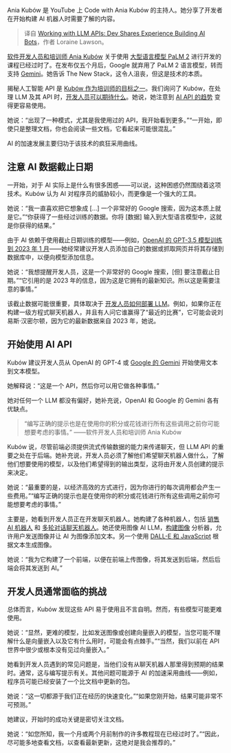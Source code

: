 
<!--
title: 与LLM API合作：开发人员分享构建AI机器人的经验
cover: https://cdn.thenewstack.io/media/2024/06/172f6adc-ania-kubow-trains-developers-about-ai-bots.jpg
-->

Ania Kubów 是 YouTube 上 Code with Ania Kubów 的主持人。她分享了开发者在开始构建 AI 机器人时需要了解的内容。

> 译自 [Working with LLM APIs: Dev Shares Experience Building AI Bots](https://thenewstack.io/working-with-llm-apis-dev-shares-experience-building-ai-bots/)，作者 Loraine Lawson。

[软件开发人员和培训师 Ania Kubów](https://www.codewithania.com/) 关于使用 [大型语言模型 PaLM 2](https://www.freecodecamp.org/news/how-to-use-the-palm-2-api/) 进行开发的课程已经过时了。在发布仅五个月后，Google 就弃用了 PaLM 2 语言模型，转而支持 [Gemini](https://thenewstack.io/langchain-and-google-gemini-api-for-ai-apps-a-quickstart-guide/)。她告诉 The New Stack，这令人沮丧，但这是技术的本质。

揭秘人工智能 API 是 [Kubów 作为培训师的目标之一](https://www.youtube.com/@aniakubow)。我们询问了 Kubów，在处理 LLM 及其 API 时，[开发人员可以期待什么](https://thenewstack.io/2024-forecast-what-can-developers-expect-in-the-new-year/)。她说，她注意到 [AI API 的趋势](https://thenewstack.io/6-api-trends-and-practices-to-know-for-2024/) 变得更容易使用。

她说：“出现了一种模式，尤其是我使用过的 API，我开始看到更多。”“一开始，即使只是整理文档，你也会阅读一些文档，它看起来可能很混乱。”

AI 的加速发展主要归功于该技术的疯狂采用曲线。

## 注意 AI 数据截止日期

一开始，对于 AI 实际上是什么有很多困惑——可以说，这种困惑仍然围绕着这项技术。Kubów 认为 AI 对程序员的威胁较小，而更像是一个强大的工具。

她说：“我一直喜欢把它想象成 […] 一个非常好的 Google 搜索，因为这本质上就是它。”“你获得了一些经过训练的数据。你将 [数据] 输入到大型语言模型中，这就是你获得的结果。”

由于 AI 依赖于使用截止日期训练的模型——例如，[OpenAI 的 GPT-3.5 模型训练到 2023 年 1 月](https://www.reddit.com/r/OpenAI/comments/1c2cg7t/what_is_your_gpts_training_data_cutoff_date/)——她经常建议开发人员添加自己的数据或抓取网页并将其存储到数据库中，以便向模型添加信息。

她说：“我想提醒开发人员，这是一个非常好的 Google 搜索，[但] 要注意截止日期。”“它引用的是 2023 年的信息，因为这是它拥有的最新知识。所以这是需要注意的事情。”

该截止数据可能很重要，具体取决于 [开发人员如何部署 LLM](https://thenewstack.io/a-new-tool-for-the-open-source-llm-developer-stack-aviary/)。例如，如果你正在构建一级方程式聊天机器人，并且有人问它谁赢得了“最近的比赛”，它可能会说刘易斯·汉密尔顿，因为它的最新数据来自 2023 年，她说。

## 开始使用 AI API

Kubów 建议开发人员从 OpenAI 的 GPT-4 或 [Google 的 Gemini](https://thenewstack.io/how-to-get-started-with-googles-gemini-large-language-model/) 开始使用文本到文本模型。

她解释说：“这是一个 API，然后你可以用它做各种事情。”

她对任何一个 LLM 都没有偏好，她补充说，OpenAI 和 Google 的 Gemini 各有优缺点。

> “编写正确的提示也是在使用你的积分或花钱进行所有这些调用之前你可能想要考虑的事情。”
> ——软件开发人员和培训师 Ania Kubów

Kubów 说，尽管前端必须提供流式传输数据的能力来传递聊天，但 LLM API 的重要之处在于后端。她补充说，开发人员必须了解他们希望聊天机器人做什么，了解他们想要使用的模型，以及他们希望得到的输出类型，这将由开发人员创建的提示来决定。

她说：“最重要的是，以经济高效的方式进行，因为你进行的每次调用都会产生一些费用。”“编写正确的提示也是在使用你的积分或花钱进行所有这些调用之前你可能想要考虑的事情。”

主要是，她看到开发人员正在开发聊天机器人。她构建了各种机器人，包括 [销售 AI 机器人](https://www.youtube.com/watch?v=x2k_wwH6TqY) 和 [多轮对话聊天机器人](https://www.youtube.com/watch?v=l3TLQuwr4G0)。她还使用图像 AI LLM，[构建图像](https://thenewstack.io/3-best-practices-for-image-building-and-scanning/) 分析器，允许用户发送图像并让 AI 为图像添加文本。另一个使用 [DALL-E 和 JavaScript](https://www.youtube.com/watch?v=xv9UbWp_Frs) 根据文本生成图像。

她说：“我为它构建了一个前端，以便在前端上传图像，将其发送到后端，然后后端会将其发送到 AI。”

## 开发人员通常面临的挑战

总体而言，Kubów 发现这些 API 易于使用且不言自明。然而，有些模型可能更难使用。

她说：“显然，更难的模型，比如发送图像或创建向量嵌入的模型，当您可能不理解什么是向量嵌入以及它有什么用时，可能会有点棘手。”“当然，我们以前在 API 世界中很少或根本没有见过向量嵌入。”

她看到开发人员遇到的常见问题是，当他们没有从聊天机器人那里得到预期的结果时。通常，这与编写提示有关。其他问题可能源于 AI 的加速采用曲线——例如，程序员可能已经安装了一个比文档中更新的包。

她说：“这一切都源于我们正在经历的快速变化。”“如果您刚开始，结果可能非常不可预测。”

她建议，开始时的成功关键是密切关注文档。

她说：“如您所知，我一个月或两个月前制作的许多教程现在已经过时了。”“因此，尽可能多地查看文档，以查看最新更新，这绝对是我会推荐的。”
